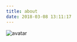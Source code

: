 ```yaml
---
title: about
date: 2018-03-08 13:11:17
---
```

![avatar](http://m.qpic.cn/psb?/V10ZHE9M4DB6nN/O5wyozX5N5edPQrD8PqslPhu8TWELpkoP0LXVFt4Vfg!/b/dJUAAAAAAAAA&bo=xgOAAgAAAAARB3c!&rf=viewer_4)